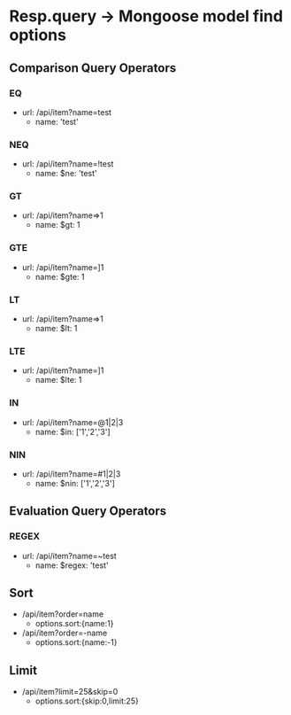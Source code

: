 # Resp.query -> Mongoose model find options

## Comparison Query Operators

### EQ
- url: /api/item?name=test
    + name: 'test'

### NEQ
- url: /api/item?name=!test
    + name: $ne: 'test'

### GT
- url: /api/item?name=>1
    + name: $gt: 1

### GTE
- url: /api/item?name=]1
    + name: $gte: 1

### LT
- url: /api/item?name=>1
    + name: $lt: 1

### LTE
- url: /api/item?name=]1
    + name: $lte: 1

### IN 
- url: /api/item?name=@1|2|3
    + name: $in: ['1','2','3']

### NIN 
- url: /api/item?name=#1|2|3
    + name: $nin: ['1','2','3']

## Evaluation Query Operators
### REGEX 
- url: /api/item?name=~test
    + name: $regex: 'test'


## Sort

- /api/item?order=name
    + options.sort:{name:1}
- /api/item?order=-name
    + options.sort:{name:-1}

## Limit
- /api/item?limit=25&skip=0
    + options.sort:{skip:0,limit:25}
